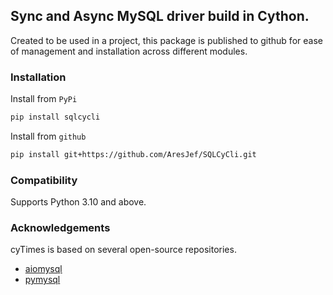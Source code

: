 ## Sync and Async MySQL driver build in Cython.

Created to be used in a project, this package is published to github  for ease of management and installation across different modules.

### Installation
Install from `PyPi`
``` bash
pip install sqlcycli
```

Install from `github`
``` bash
pip install git+https://github.com/AresJef/SQLCyCli.git
```

### Compatibility
Supports Python 3.10 and above.

### Acknowledgements
cyTimes is based on several open-source repositories.
- [aiomysql](https://github.com/aio-libs/aiomysql)
- [pymysql](https://github.com/PyMySQL/PyMySQL)